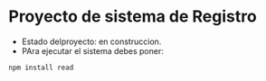 <h1> Proyecto de sistema de Registro</h1>
 
- Estado delproyecto: en construccion.
- PAra ejecutar el sistema debes poner:

```npm install read```

